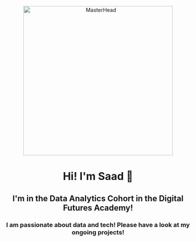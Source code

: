 <p align="center"><img src="https://media.tenor.com/2uyENRmiUt0AAAAC/coding.gif" alt="MasterHead" width="400"></p>
<h1 align="center">Hi! I'm Saad  👋 </h1>
<h2 align="center">I'm in the Data Analytics Cohort in the Digital Futures Academy!</h2>
<h3 align="center">I am passionate about data and tech! Please have a look at my ongoing projects!</h3>
